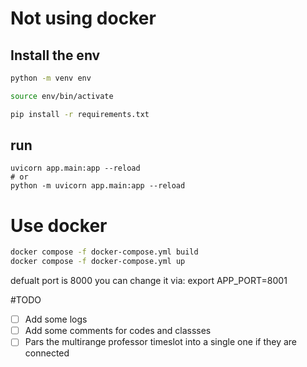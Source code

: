 # Not using docker
## Install the env
```bash
python -m venv env

source env/bin/activate

pip install -r requirements.txt
```

## run
```bsah
uvicorn app.main:app --reload
# or
python -m uvicorn app.main:app --reload
```

# Use docker

```bash
docker compose -f docker-compose.yml build
docker compose -f docker-compose.yml up
```

defualt port is 8000
you can change it via:
export APP_PORT=8001


#‌TODO
- [  ] Add some logs
- [  ] Add some comments for codes and classses
- [  ] Pars the multirange professor timeslot into a single one if they are connected